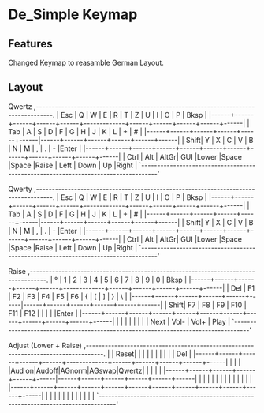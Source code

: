 De_Simple Keymap
======

Features
--------

Changed Keymap to reasamble German Layout.

Layout 
--------

Qwertz
,-----------------------------------------------------------------------------------.
| Esc  |   Q  |   W  |   E  |   R  |   T  |   Z  |   U  |   I  |   O  |   P  | Bksp |
|------+------+------+------+------+-------------+------+------+------+------+------|
| Tab  |   A  |   S  |   D  |   F  |   G  |   H  |   J  |   K  |   L  |   +  |  #   |
|------+------+------+------+------+------|------+------+------+------+------+------|
| Shift|   Y  |   X  |   C  |   V  |   B  |   N  |   M  |   ,  |   .  |   -  |Enter |
|------+------+------+------+------+------+------+------+------+------+------+------|
| Ctrl | Alt  | AltGr| GUI  |Lower |Space |Space |Raise | Left | Down |  Up  |Right |
`-----------------------------------------------------------------------------------'


Qwerty
,-----------------------------------------------------------------------------------.
| Esc  |   Q  |   W  |   E  |   R  |   T  |   Z  |   U  |   I  |   O  |   P  | Bksp |
|------+------+------+------+------+-------------+------+------+------+------+------|
| Tab  |   A  |   S  |   D  |   F  |   G  |   H  |   J  |   K  |   L  |   +  |  #   |
|------+------+------+------+------+------|------+------+------+------+------+------|
| Shift|   Y  |   X  |   C  |   V  |   B  |   N  |   M  |   ,  |   .  |   -  |Enter |
|------+------+------+------+------+------+------+------+------+------+------+------|
| Ctrl | Alt  | AltGr| GUI  |Lower |Space |Space |Raise | Left | Down |  Up  |Right |
`-----------------------------------------------------------------------------------'


Raise
,-----------------------------------------------------------------------------------.
|   °  |   1  |   2  |   3  |   4  |   5  |   6  |   7  |   8  |   9  |   0  | Bksp |
|------+------+------+------+------+-------------+------+------+------+------+------|
| Del  |  F1  |  F2  |  F3  |  F4  |  F5  |  F6  |   {  |   [  |   ]  |   }  |  \   |
|------+------+------+------+------+------|------+------+------+------+------+------|
| Shift|  F7  |  F8  |  F9  |  F10 |  F11 |  F12 |      |      |      |      |Enter |
|------+------+------+------+------+------+------+------+------+------+------+------|
|      |      |      |      |      |             |      | Next | Vol- | Vol+ | Play |
`-----------------------------------------------------------------------------------'


Adjust (Lower + Raise)
,-----------------------------------------------------------------------------------.
|      | Reset|      |      |      |      |      |      |      |      |      |  Del |
|------+------+------+------+------+-------------+------+------+------+------+------|
|      |      |      |Aud on|Audoff|AGnorm|AGswap|Qwertz|      |      |      |      |
|------+------+------+------+------+------|------+------+------+------+------+------|
|      |      |      |      |      |      |      |      |      |      |      |      |
|------+------+------+------+------+------+------+------+------+------+------+------|
|      |      |      |      |      |             |      |      |      |      |      |
`-----------------------------------------------------------------------------------'


